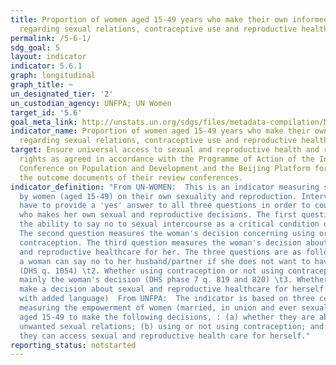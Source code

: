 ```yaml
---
title: Proportion of women aged 15-49 years who make their own informed decisions
  regarding sexual relations, contraceptive use and reproductive health care
permalink: /5-6-1/
sdg_goal: 5
layout: indicator
indicator: 5.6.1
graph: longitudinal
graph_title: ~
un_designated_tier: '2'
un_custodian_agency: UNFPA; UN Women
target_id: '5.6'
goal_meta_link: http://unstats.un.org/sdgs/files/metadata-compilation/Metadata-Goal-5.pdf
indicator_name: Proportion of women aged 15-49 years who make their own informed decisions
  regarding sexual relations, contraceptive use and reproductive health care
target: Ensure universal access to sexual and reproductive health and reproductive
  rights as agreed in accordance with the Programme of Action of the International
  Conference on Population and Development and the Beijing Platform for Action and
  the outcome documents of their review conferences.
indicator_definition: "From UN-WOMEN:  This is an indicator measuring specific decisions
  by women (aged 15-49) on their own sexuality and reproduction. Interviewees will
  have to provide a 'yes' answer to all three questions in order to count as a woman
  who makes her own sexual and reproductive decisions. The first question looks at
  the ability to say no to sexual intercourse as a critical condition of sexual autonomy.
  The second question measures the woman's decision concerning using or not using
  contraception. The third question measures the woman's decision about reaching sexual
  and reproductive healthcare for her. The three questions are as follows: \t1. Whether
  a woman can say no to her husband/partner if she does not want to have sexual intercourse
  (DHS q. 1054) \t2. Whether using contraception or not using contraception has been
  mainly the woman's decision (DHS phase 7 q. 819 and 820) \t3. Whether a woman can
  make a decision about sexual and reproductive healthcare for herself (DHS q.922
  with added language)  From UNFPA:  The indicator is based on three central elements
  measuring the empowerment of women (married, in union and ever sexually active women)
  aged 15-49 to make the following decisions, : (a) whether they are able to reject
  unwanted sexual relations; (b) using or not using contraception; and (c) whether
  they can access sexual and reproductive health care for herself."
reporting_status: notstarted
---
```

